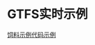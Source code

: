# GTFS实时示例

<div class="landing-page">
   <a class="button" href="../feed-examples">饲料示例代码</a><a class="button" href="../code-examples">示例</a>
</div>
